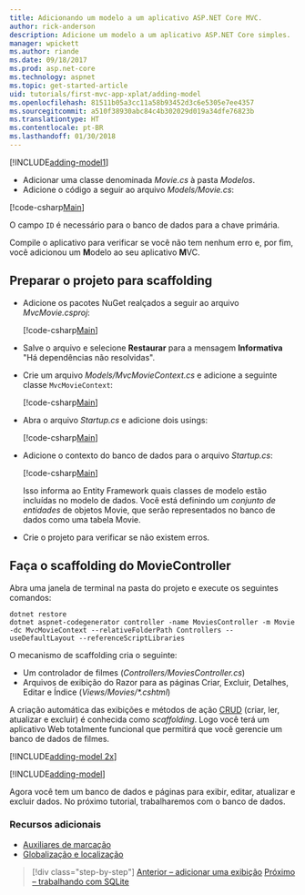```yaml
---
title: Adicionando um modelo a um aplicativo ASP.NET Core MVC.
author: rick-anderson
description: Adicione um modelo a um aplicativo ASP.NET Core simples.
manager: wpickett
ms.author: riande
ms.date: 09/18/2017
ms.prod: asp.net-core
ms.technology: aspnet
ms.topic: get-started-article
uid: tutorials/first-mvc-app-xplat/adding-model
ms.openlocfilehash: 81511b05a3cc11a58b93452d3c6e5305e7ee4357
ms.sourcegitcommit: a510f38930abc84c4b302029d019a34dfe76823b
ms.translationtype: HT
ms.contentlocale: pt-BR
ms.lasthandoff: 01/30/2018
---
```

[!INCLUDE[adding-model1](../../includes/mvc-intro/adding-model1.md)]

* Adicionar uma classe denominada *Movie.cs* à pasta *Modelos*.
* Adicione o código a seguir ao arquivo *Models/Movie.cs*:

[!code-csharp[Main](../../tutorials/first-mvc-app/start-mvc/sample/MvcMovie/Models/MovieNoEF.cs?name=snippet_1)]

O campo `ID` é necessário para o banco de dados para a chave primária. 

Compile o aplicativo para verificar se você não tem nenhum erro e, por fim, você adicionou um **M**odelo ao seu aplicativo **M**VC.

## <a name="prepare-the-project-for-scaffolding"></a>Preparar o projeto para scaffolding

- Adicione os pacotes NuGet realçados a seguir ao arquivo *MvcMovie.csproj*:
             
   [!code-csharp[Main](start-mvc/sample/MvcMovie/MvcMovie.csproj?highlight=7,10)]

- Salve o arquivo e selecione **Restaurar** para a mensagem **Informativa** "Há dependências não resolvidas".
- Crie um arquivo *Models/MvcMovieContext.cs* e adicione a seguinte classe `MvcMovieContext`:

   [!code-csharp[Main](start-mvc/sample/MvcMovie/Models/MvcMovieContext.cs)]
   
- Abra o arquivo *Startup.cs* e adicione dois usings:

   [!code-csharp[Main](start-mvc/sample/MvcMovie/Startup.cs?name=snippet1&highlight=1,2)]

- Adicione o contexto do banco de dados para o arquivo *Startup.cs*:

   [!code-csharp[Main](start-mvc/sample/MvcMovie/Startup.cs?name=snippet2&highlight=6-7)]

  Isso informa ao Entity Framework quais classes de modelo estão incluídas no modelo de dados. Você está definindo um *conjunto de entidades* de objetos Movie, que serão representados no banco de dados como uma tabela Movie.

- Crie o projeto para verificar se não existem erros.

## <a name="scaffold-the-moviecontroller"></a>Faça o scaffolding do MovieController

Abra uma janela de terminal na pasta do projeto e execute os seguintes comandos:

```
dotnet restore
dotnet aspnet-codegenerator controller -name MoviesController -m Movie -dc MvcMovieContext --relativeFolderPath Controllers --useDefaultLayout --referenceScriptLibraries 
```
O mecanismo de scaffolding cria o seguinte:

* Um controlador de filmes (*Controllers/MoviesController.cs*)
* Arquivos de exibição do Razor para as páginas Criar, Excluir, Detalhes, Editar e Índice (*Views/Movies/\*.cshtml*)

A criação automática das exibições e métodos de ação [CRUD](https://wikipedia.org/wiki/Create,_read,_update_and_delete) (criar, ler, atualizar e excluir) é conhecida como *scaffolding*. Logo você terá um aplicativo Web totalmente funcional que permitirá que você gerencie um banco de dados de filmes.

[!INCLUDE[adding-model 2x](../../includes/mvc-intro/adding-model2xp.md)]

[!INCLUDE[adding-model](../../includes/mvc-intro/adding-model3.md)]

Agora você tem um banco de dados e páginas para exibir, editar, atualizar e excluir dados. No próximo tutorial, trabalharemos com o banco de dados.

### <a name="additional-resources"></a>Recursos adicionais

* [Auxiliares de marcação](xref:mvc/views/tag-helpers/intro)
* [Globalização e localização](xref:fundamentals/localization)

>[!div class="step-by-step"]
[Anterior – adicionar uma exibição](adding-view.md)
[Próximo – trabalhando com SQLite](working-with-sql.md)
